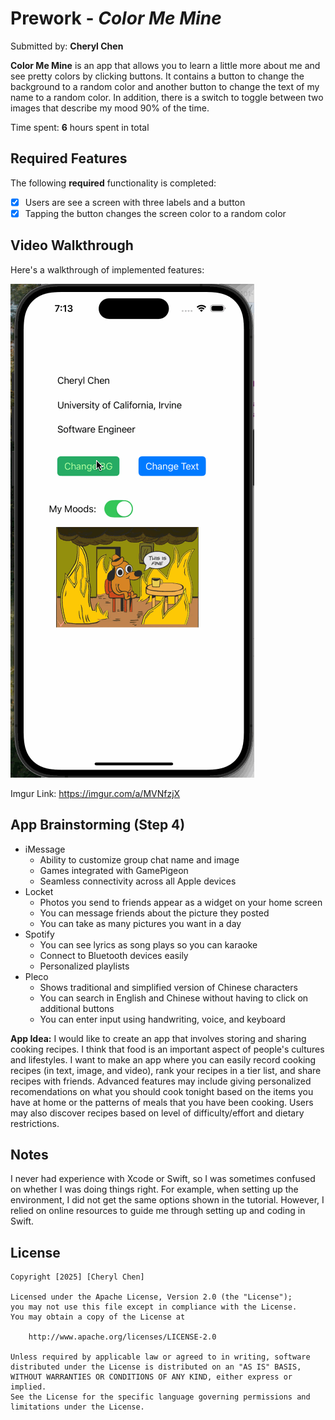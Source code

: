 # Prework - *Color Me Mine*

Submitted by: **Cheryl Chen**

**Color Me Mine** is an app that allows you to learn a little more about me and see pretty colors by clicking buttons.
It contains a button to change the background to a random color and another button to change the text of my name to a random color.
In addition, there is a switch to toggle between two images that describe my mood 90% of the time.

Time spent: **6** hours spent in total

## Required Features

The following **required** functionality is completed:

- [X] Users are see a screen with three labels and a button
- [X] Tapping the button changes the screen color to a random color
 
## Video Walkthrough

Here's a walkthrough  of implemented features:


![Walkthrough video](https://github.com/cherhchen/codepath-ios-prework/blob/main/codepath-ios-prework-video.gif)

Imgur Link: https://imgur.com/a/MVNfzjX

## App Brainstorming (Step 4)
- iMessage
  - Ability to customize group chat name and image
  - Games integrated with GamePigeon
  - Seamless connectivity across all Apple devices
- Locket
  - Photos you send to friends appear as a widget on your home screen
  - You can message friends about the picture they posted
  - You can take as many pictures you want in a day
- Spotify
  - You can see lyrics as song plays so you can karaoke
  - Connect to Bluetooth devices easily
  - Personalized playlists
- Pleco
  - Shows traditional and simplified version of Chinese characters
  - You can search in English and Chinese without having to click on additional buttons
  - You can enter input using handwriting, voice, and keyboard

**App Idea:**
I would like to create an app that involves storing and sharing cooking recipes.
I think that food is an important aspect of people's cultures and lifestyles. 
I want to make an app where you can easily record cooking recipes (in text, image, and video), rank your recipes in a tier list, and share recipes with friends.
Advanced features may include giving personalized recomendations on what you should cook tonight based on the items you have at home or the patterns of meals that you have been cooking.
Users may also discover recipes based on level of difficulty/effort and dietary restrictions.

## Notes

I never had experience with Xcode or Swift, so I was sometimes confused on whether I was doing things right.
For example, when setting up the environment, I did not get the same options shown in the tutorial.
However, I relied on online resources to guide me through setting up and coding in Swift.

## License

    Copyright [2025] [Cheryl Chen]

    Licensed under the Apache License, Version 2.0 (the "License");
    you may not use this file except in compliance with the License.
    You may obtain a copy of the License at

        http://www.apache.org/licenses/LICENSE-2.0

    Unless required by applicable law or agreed to in writing, software
    distributed under the License is distributed on an "AS IS" BASIS,
    WITHOUT WARRANTIES OR CONDITIONS OF ANY KIND, either express or implied.
    See the License for the specific language governing permissions and
    limitations under the License.
